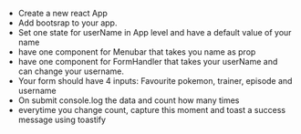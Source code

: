 - Create a new react App
- Add bootsrap to your app.
- Set one state for userName in App level and have a default value of your name
- have one component for Menubar that takes you name as prop
- have one component for FormHandler that takes your userName and can change your username.
- Your form should have 4 inputs: Favourite pokemon, trainer, episode and username
- On submit console.log the data and count how many times
- everytime you change count, capture this moment and toast a success message using toastify